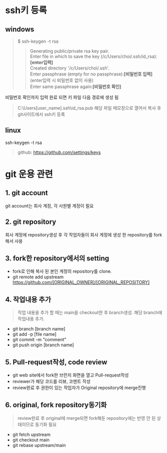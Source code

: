 # ssh키 등록
## windows
> $ ssh-keygen -t rsa
> > Generating public/private rsa key pair.  
> > Enter file in which to save the key (/c/Users/choi/.ssh/id_rsa):**[enter입력]**  
> > Created directory '/c/Users/choi/.ssh'.  
> > Enter passphrase (empty for no passphrase):**[비밀번호 입력]**(enter입력 시 비밀번호 없이 사용)  
> > Enter same passphrase again:**[비밀번호 확인]**  

비밀번호 확인까지 입력 완료 되면 키 파일 다음 경로에 생성 됨 
> C:\Users\[user_name]\.ssh\id_rsa.pub
해당 파일 메모장으로 열어서 복사 후 git사이트에서 ssh키 등록

## linux
ssh-keygen -t rsa

> github: https://github.com/settings/keys

# git 운용 관련
## 1. git account
git account는 회사 계정, 각 사원별 계정이 필요

## 2. git repository
회사 계정에 repository생성 후 각 작업자들이 회사 계정에 생성 한 repository를 
fork해서 사용

## 3. fork한 repository에서의 setting
- fork로 인해 복사 된 본인 계정의 repository를 clone.
- git remote add upstream https://github.com/[ORIGINAL_OWNER]/[ORIGINAL_REPOSITORY]

## 4. 작업내용 추가
> 작업 내용을 추가 할 때는 main을 checkout한 후 branch생성. 해당 branch에 작업내용 추가.
- git branch [branch name]
- git add -p [file name]
- git commit -m "comment"
- git push origin [branch name]

## 5. Pull-request작성, code review
- git web site에서 fork한 브런치 화면을 열고 Pull-request작성
- reviewer가 해당 코드를 리뷰, 코멘트 작성
- review완료 후 권한이 있는 작업자가 Original repository에 merge진행

## 6. original, fork repository동기화
> review완료 후 original에 merge되면 fork해둔 repository에는 반영 안 된 상태이므로 동기화 필요
- git fetch upstream
- git checkout main
- git rebase upstream/main
